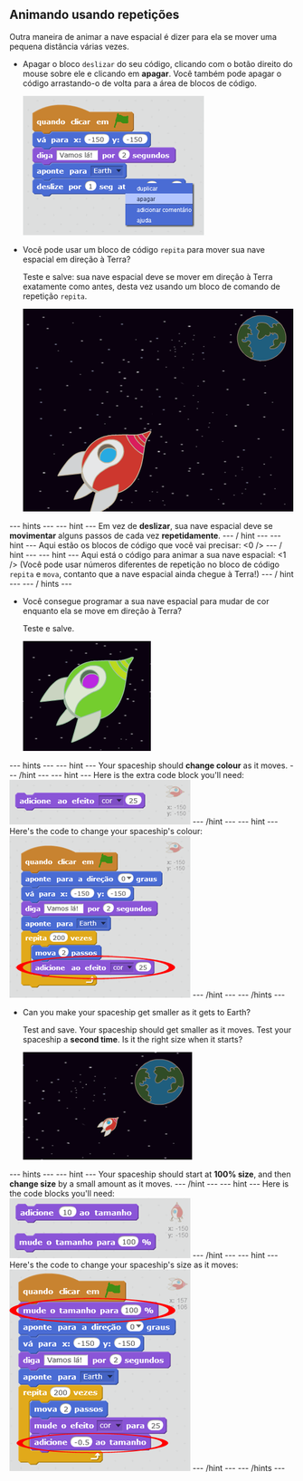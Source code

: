 ## Animando usando repetições

Outra maneira de animar a nave espacial é dizer para ela se mover uma pequena distância várias vezes.

+ Apagar o bloco `deslizar` do seu código, clicando com o botão direito do mouse sobre ele e clicando em **apagar**. Você também pode apagar o código arrastando-o de volta para a área de blocos de código.
    
    ![Deleting the glide block](images/space-delete-glide.png)

+ Você pode usar um bloco de código `repita` para mover sua nave espacial em direção à Terra?
    
    Teste e salve: sua nave espacial deve se mover em direção à Terra exatamente como antes, desta vez usando um bloco de comando de repetição `repita`.
    
    ![Testing a spaceship animation](images/space-animate-stage.png)

\--- hints \--- \--- hint \--- Em vez de **deslizar**, sua nave espacial deve se **movimentar** alguns passos de cada vez **repetidamente**. \--- / hint \--- \--- hint \--- Aqui estão os blocos de código que você vai precisar: <0 /> \--- / hint \--- \--- hint \--- Aqui está o código para animar a sua nave espacial: <1 /> (Você pode usar números diferentes de repetição no bloco de código `repita` e `mova`, contanto que a nave espacial ainda chegue à Terra!) \--- / hint \--- \--- / hints \---

+ Você consegue programar a sua nave espacial para mudar de cor enquanto ela se move em direção à Terra?
    
    Teste e salve.
    
    ![Testing a colour-changing spaceship](images/space-colour-test.png)

\--- hints \--- \--- hint \--- Your spaceship should **change colour** as it moves. \--- /hint \--- \--- hint \--- Here is the extra code block you'll need: ![Block for changing colour](images/space-colour-blocks.png) \--- /hint \--- \--- hint \--- Here's the code to change your spaceship's colour: ![Code for an animated spaceship](images/space-colour-code.png) \--- /hint \--- \--- /hints \---

+ Can you make your spaceship get smaller as it gets to Earth?
    
    Test and save. Your spaceship should get smaller as it moves. Test your spaceship a **second time**. Is it the right size when it starts?
    
    ![Testing a shrinking spaceship](images/space-size-test.png)

\--- hints \--- \--- hint \--- Your spaceship should start at **100% size**, and then **change size** by a small amount as it moves. \--- /hint \--- \--- hint \--- Here is the code blocks you'll need: ![Blocks for changing size](images/space-size-blocks.png) \--- /hint \--- \--- hint \--- Here's the code to change your spaceship's size as it moves: ![Code for changing size](images/space-size-code.png) \--- /hint \--- \--- /hints \---